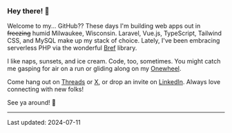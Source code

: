 ### Hey there! 🌊

Welcome to my... GitHub?? These days I'm building web apps out in ~~freezing~~ humid Milwaukee, Wisconsin. Laravel, Vue.js, TypeScript, Tailwind CSS, and MySQL make up my stack of choice. Lately, I've been embracing serverless PHP via the wonderful [Bref](https://bref.sh/) library.

I like naps, sunsets, and ice cream. Code, too, sometimes. You might catch me gasping for air on a run or gliding along on my [Onewheel](https://en.wikipedia.org/wiki/Onewheel).

Come hang out on [Threads](https://www.threads.net/@shengslogar) or [X](https://x.com/ShengSlogar), or drop an invite on [LinkedIn](https://www.linkedin.com/in/shengslogar/). Always love connecting with new folks!

See ya around! 🥰

---
Last updated: 2024-07-11
